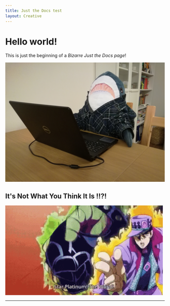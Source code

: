 ```yaml
---
title: Just the Docs test
layout: Creative
---
```


# Hello world!

This is just the beginning of a *Bizarre Just the Docs page*!

![Sharque](Images/IMG_20200401_210429.jpg "Technical Writer Sharque")

## It's Not What You Think It Is !!?!

![Za Warudo](Images/jotaro-star-platinum.gif)



----

